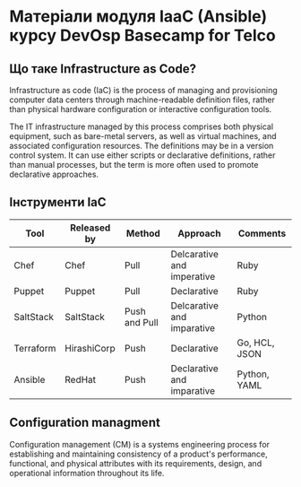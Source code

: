 # Матеріали модуля IaaC (Ansible) курсу DevOsp Basecamp for Telco

## Що таке Infrastructure as Code?

Infrastructure as code (IaC) is the process of managing and provisioning computer data centers through machine-readable definition files, rather than physical hardware configuration or interactive configuration tools.

The IT infrastructure managed by this process comprises both physical equipment, such as bare-metal servers, as well as virtual machines, and associated configuration resources. The definitions may be in a version control system. It can use either scripts or declarative definitions, rather than manual processes, but the term is more often used to promote declarative approaches.

## Інструменти IaC

| Tool      | Released by | Method        | Approach                   | Comments      |
|-----------|-------------|---------------|----------------------------|---------------|
| Chef      | Chef        | Pull          | Delcarative and imperative | Ruby          |
| Puppet    | Puppet      | Pull          | Declarative                | Ruby          |
| SaltStack | SaltStack   | Push and Pull | Delcarative and imparative | Python        |
| Terraform | HirashiCorp | Push          | Declarative                | Go, HCL, JSON |
| Ansible   | RedHat      | Push          | Declarative and imparative | Python, YAML  |

## Configuration managment

Configuration management (CM) is a systems engineering process for establishing and maintaining consistency of a product's performance, functional, and physical attributes with its requirements, design, and operational information throughout its life.